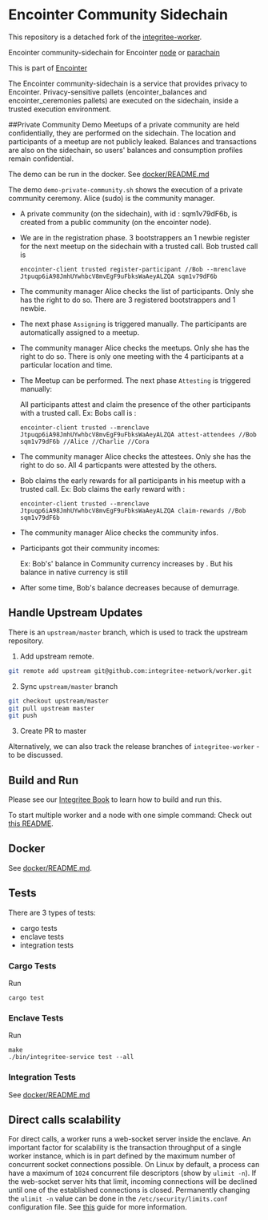 # Encointer Community Sidechain
This repository is a detached fork of the [integritee-worker](https://github.com/integritee-network/worker).

Encointer community-sidechain for Encointer [node](https://github.com/encointer/encointer-node) or [parachain](https://github.com/encointer/encointer-parachain)

This is part of [Encointer](https://github.com/encointer)

The Encointer community-sidechain is a service that provides privacy to Encointer. Privacy-sensitive pallets (encointer_balances and encointer_ceremonies pallets) are executed on the sidechain, inside a trusted execution environment. 

##Private Community Demo
Meetups of a private community are held confidentially, they are performed on the sidechain. The location and participants of a meetup are not publicly leaked. Balances and transactions are also on the sidechain, so users' balances and consumption profiles remain confidential.

The demo can be run in the docker. See [docker/README.md](docker/README.md)

The demo ```demo-private-community.sh``` shows the execution of a private community ceremony. Alice (sudo) is the community manager.

- A private community (on the sidechain), with id : sqm1v79dF6b, is created from a public community (on the encointer node).
- We are in the registration phase. 3 bootstrappers an 1 newbie register for the next meetup on the sidechain with a trusted call. 
  Bob trusted call is 
  
  ```encointer-client trusted register-participant //Bob --mrenclave Jtpuqp6iA98JmhUYwhbcV8mvEgF9uFbksWaAeyALZQA sqm1v79dF6b```
- The community manager Alice checks the list of participants. Only she has the right to do so. There are 3 registered bootstrappers and 1 newbie.
- The next phase ```Assigning``` is triggered manually. The participants are automatically assigned to a meetup.
- The community manager Alice checks the meetups. Only she has the right to do so. There is only one meeting with the 4 participants at a particular location and time.
- The Meetup can be performed. The next phase ```Attesting``` is triggered manually: 
  
  All participants attest and claim the presence of the other participants with a trusted call.
  Ex: Bobs call is :
  
  ```encointer-client trusted --mrenclave Jtpuqp6iA98JmhUYwhbcV8mvEgF9uFbksWaAeyALZQA attest-attendees //Bob  sqm1v79dF6b //Alice //Charlie //Cora```
- The community manager Alice checks the attestees. Only she has the right to do so. All 4 particpants were attested by the others.
- Bob claims the early rewards for all participants in his meetup with a trusted call. 
  Ex: Bob claims the early reward with : 
  
  ```encointer-client trusted --mrenclave Jtpuqp6iA98JmhUYwhbcV8mvEgF9uFbksWaAeyALZQA claim-rewards //Bob sqm1v79dF6b```
- The community manager Alice checks the community infos.
- Participants got their community incomes: 
  
  Ex: Bob's' balance in Community currency increases by  . But his balance in native currency is still
- After some time, Bob's balance decreases because of demurrage.  
 


## Handle Upstream Updates
There is an `upstream/master` branch, which is used to track the upstream repository.

1.  Add upstream remote.
```bash
git remote add upstream git@github.com:integritee-network/worker.git
```

2. Sync `upstream/master` branch
```bash
git checkout upstream/master
git pull upstream master
git push
```
3. Create PR to master

Alternatively, we can also track the release branches of `integritee-worker` - to be discussed.


## Build and Run
Please see our [Integritee Book](https://docs.integritee.network/4-development/4.4-sdk) to learn how to build and run this.

To start multiple worker and a node with one simple command: Check out [this README](local-setup/README.md).

## Docker
See [docker/README.md](docker/README.md).

## Tests

There are 3 types of tests:
- cargo tests
- enclave tests
- integration tests

### Cargo Tests
Run
```
cargo test
```

### Enclave Tests
Run

```
make
./bin/integritee-service test --all
```

### Integration Tests
See [docker/README.md](docker/README.md)

## Direct calls scalability

For direct calls, a worker runs a web-socket server inside the enclave. An important factor for scalability is the transaction throughput of a single worker instance, which is in part defined by the maximum number of concurrent socket connections possible. On Linux by default, a process can have a maximum of `1024` concurrent file descriptors (show by `ulimit -n`).
If the web-socket server hits that limit, incoming connections will be declined until one of the established connections is closed. Permanently changing the `ulimit -n` value can be done in the `/etc/security/limits.conf` configuration file. See [this](https://linuxhint.com/permanently_set_ulimit_value/) guide for more information.
